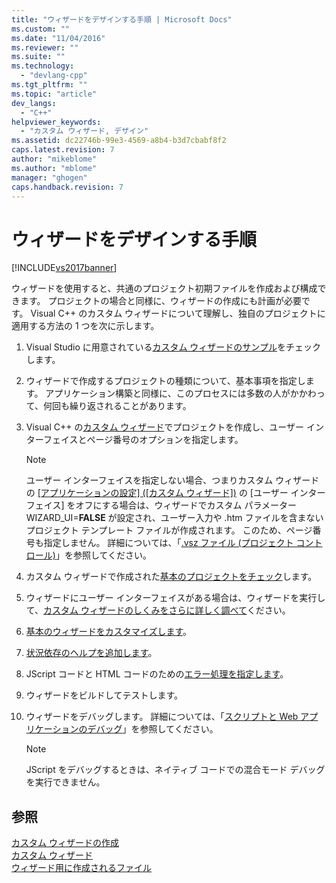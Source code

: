 ```yaml
---
title: "ウィザードをデザインする手順 | Microsoft Docs"
ms.custom: ""
ms.date: "11/04/2016"
ms.reviewer: ""
ms.suite: ""
ms.technology: 
  - "devlang-cpp"
ms.tgt_pltfrm: ""
ms.topic: "article"
dev_langs: 
  - "C++"
helpviewer_keywords: 
  - "カスタム ウィザード, デザイン"
ms.assetid: dc22746b-99e3-4569-a8b4-b3d7cbabf8f2
caps.latest.revision: 7
author: "mikeblome"
ms.author: "mblome"
manager: "ghogen"
caps.handback.revision: 7
---
```

# ウィザードをデザインする手順
[!INCLUDE[vs2017banner](../assembler/inline/includes/vs2017banner.md)]

ウィザードを使用すると、共通のプロジェクト初期ファイルを作成および構成できます。  プロジェクトの場合と同様に、ウィザードの作成にも計画が必要です。  Visual C\+\+ のカスタム ウィザードについて理解し、独自のプロジェクトに適用する方法の 1 つを次に示します。  
  
1.  Visual Studio に用意されている[カスタム ウィザードのサンプル](http://msdn.microsoft.com/ja-jp/6afa2143-062c-4a68-81ca-66cbf4b95261)をチェックします。  
  
2.  ウィザードで作成するプロジェクトの種類について、基本事項を指定します。  アプリケーション構築と同様に、このプロセスには多数の人がかかわって、何回も繰り返されることがあります。  
  
3.  Visual C\+\+ の[カスタム ウィザード](../ide/creating-a-custom-wizard.md)でプロジェクトを作成し、ユーザー インターフェイスとページ番号のオプションを指定します。  
  
    > [!NOTE]
    >  ユーザー インターフェイスを指定しない場合、つまりカスタム ウィザードの [&#91;アプリケーションの設定&#93; \(&#91;カスタム ウィザード&#93;\)](../Topic/Application%20Settings,%20Custom%20Wizard.md) の \[ユーザー インターフェイス\] をオフにする場合は、ウィザードでカスタム パラメーター WIZARD\_UI\=**FALSE** が設定され、ユーザー入力や .htm ファイルを含まないプロジェクト テンプレート ファイルが作成されます。  このため、ページ番号も指定しません。  詳細については、「[.vsz ファイル \(プロジェクト コントロール\)](../ide/dot-vsz-file-project-control.md)」を参照してください。  
  
4.  カスタム ウィザードで作成された[基本のプロジェクトをチェック](../ide/examining-the-basic-wizard-project.md)します。  
  
5.  ウィザードにユーザー インターフェイスがある場合は、ウィザードを実行して、[カスタム ウィザードのしくみをさらに詳しく調べて](../Topic/Examining%20the%20Mechanics%20of%20a%20Wizard.md)ください。  
  
6.  [基本のウィザードをカスタマイズします](../ide/customizing-your-wizard.md)。  
  
7.  [状況依存のヘルプを追加します](../ide/providing-context-sensitive-help.md)。  
  
8.  JScript コードと HTML コードのための[エラー処理を指定します](../ide/handling-errors-in-wizards.md)。  
  
9. ウィザードをビルドしてテストします。  
  
10. ウィザードをデバッグします。  詳細については、「[スクリプトと Web アプリケーションのデバッグ](../Topic/Debugging%20Web%20Applications%20and%20Script.md)」を参照してください。  
  
    > [!NOTE]
    >  JScript をデバッグするときは、ネイティブ コードでの混合モード デバッグを実行できません。  
  
## 参照  
 [カスタム ウィザードの作成](../ide/creating-a-custom-wizard.md)   
 [カスタム ウィザード](../ide/custom-wizard.md)   
 [ウィザード用に作成されるファイル](../ide/files-created-for-your-wizard.md)